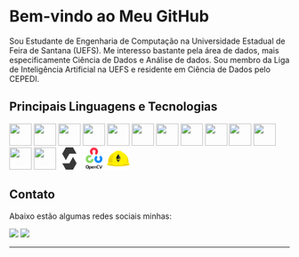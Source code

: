 # Bem-vindo ao Meu GitHub

Sou Estudante de Engenharia de Computação na Universidade Estadual de Feira de Santana (UEFS). Me interesso bastante pela área de dados, mais especificamente Ciência de Dados e Análise de dados. Sou membro da Liga de Inteligência Artificial na UEFS e residente em Ciência de Dados pelo CEPEDI.

## Principais Linguagens e Tecnologias

<div>
  <img src="https://cdn.jsdelivr.net/gh/devicons/devicon@latest/icons/java/java-original-wordmark.svg" width="40" height="40"/>
  <img src="https://cdn.jsdelivr.net/gh/devicons/devicon@latest/icons/javascript/javascript-original.svg" width="40" height="40"/>
  <img src="https://cdn.jsdelivr.net/gh/devicons/devicon@latest/icons/python/python-original-wordmark.svg" width="40" height="40"/>
  <img src="https://cdn.jsdelivr.net/gh/devicons/devicon@latest/icons/c/c-plain.svg" width="40" height="40"/>
  <img src="https://cdn.jsdelivr.net/gh/devicons/devicon@latest/icons/scikitlearn/scikitlearn-original.svg" width="40" height="40"/>
  <img src="https://cdn.jsdelivr.net/gh/devicons/devicon@latest/icons/react/react-original-wordmark.svg" width="40" height="40"/>
  <img src="https://cdn.jsdelivr.net/gh/devicons/devicon@latest/icons/pandas/pandas-original-wordmark.svg" width="40" height="40"/>
  <img src="https://cdn.jsdelivr.net/gh/devicons/devicon@latest/icons/numpy/numpy-original-wordmark.svg" width="40" height="40"/>
  <img src="https://cdn.jsdelivr.net/gh/devicons/devicon@latest/icons/mysql/mysql-original-wordmark.svg" width="40" height="40"/>
  <img src="https://cdn.jsdelivr.net/gh/devicons/devicon@latest/icons/git/git-original-wordmark.svg" width="40" height="40"/>
  
  
  <img src="https://cdn.jsdelivr.net/gh/devicons/devicon@latest/icons/docker/docker-original-wordmark.svg" width="40" height="40"/>
  <img src="https://cdn.jsdelivr.net/gh/devicons/devicon@latest/icons/linux/linux-original.svg" width="40" height="40"/>
  <img src="https://cdn.jsdelivr.net/gh/devicons/devicon@latest/icons/microsoftsqlserver/microsoftsqlserver-plain-wordmark.svg" width="40" height="40"/>

  
  <img src="https://github.com/devicons/devicon/blob/v2.16.0/icons/solidity/solidity-plain.svg" width="40" height="40"/>
  <img src="https://github.com/devicons/devicon/blob/v2.16.0/icons/opencv/opencv-original-wordmark.svg" width="40" height="40"/>
  <img src="https://github.com/devicons/devicon/blob/v2.16.0/icons/hardhat/hardhat-original.svg" width="40" height="40"/>
</div>





## Contato

Abaixo estão algumas redes sociais minhas:

<div>
  <a href="https://www.instagram.com/icaro.oliveir1/" target="_blank"><img loading="lazy" src="https://img.shields.io/badge/-Instagram-%23E4405F?style=for-the-badge&logo=instagram&logoColor=white" target="_blank"></a>
  <a href="https://www.linkedin.com/in/icarojosee/" target="_blank"><img loading="lazy" src="https://img.shields.io/badge/-LinkedIn-%230077B5?style=for-the-badge&logo=linkedin&logoColor=white" target="_blank"></a>   
</div>

---

